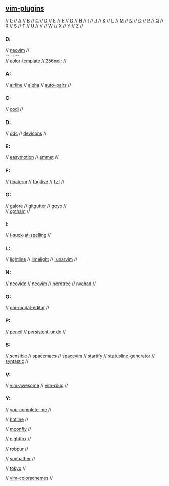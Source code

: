 ## [vim-plugins](https://github.com/topics/vim)

// [0](#0) // [A](#a) // [B](#b) // [C](#c) // [D](#d) // [E](#e) // [F](#f) // [G](#g)
// [H](#h) // [I](#i) // [J](#j) // [K](#k) // [L](#l) // [M](#m) // [N](#n) // [O](#o)
// [P](#p) // [Q](#q) // [R](#r) // [S](#s) // [T](#t) // [U](#u) // [V](#v) // [W](#w)
// [X](#x) // [Y](#y) // [Z](#z) //

### 0:
// [neovim](https://github.com/topics/neovim)
//  
--++--  
// [color-template](https://github.com/lifepillar/vim-colortemplate)
// [256noir](https://github.com/andreasvc/vim-256noir)
//

### A:
// [airline](https://github.com/vim-airline/vim-airline)
// [alpha](https://github.com/goolord/alpha-nvim)
// [auto-pairs](https://github.com/jiangmiao/auto-pairs)
//

### C:
// [codi](https://github.com/metakirby5/codi.vim)
//

### D:
// [ddc](https://github.com/Shougo/ddc.vim)
// [devicons](https://github.com/ryanoasis/vim-devicons)
//

### E:
// [easymotion](https://github.com/easymotion/vim-easymotion)
// [emmet](https://github.com/mattn/emmet-vim)
//

### F:
// [floaterm](https://github.com/voldikss/vim-floaterm)
// [fugitive](https://github.com/tpope/vim-fugitive)
// [fzf](https://github.com/junegunn/fzf.vim)
//

### G:
// [galore](https://github.com/mhinz/vim-galore)
// [gitgutter](https://github.com/airblade/vim-gitgutter)
// [goyo](https://github.com/junegunn/goyo.vim)
//  
// [gotham](https://github.com/whatyouhide/vim-gotham)
//

### I:
// [i-suck-at-spelling](https://github.com/Pocco81/ISuckAtSpelling.nvim)
//

### L:
// [lightline](https://github.com/itchyny/lightline.vim)
// [limelight](https://github.com/junegunn/limelight.vim)
// [lunarvim](https://github.com/LunarVim/LunarVim)
//

### N:
// [neovide](https://github.com/Kethku/neovide)
// [neovim](https://github.com/neovim/neovim)
// [nerdtree](https://github.com/preservim/nerdtree)
// [nvchad](https://github.com/NvChad/NvChad)
//

### O:
// [oni-modal-editor](https://github.com/onivim/oni)
//

### P:
// [pencil](https://github.com/preservim/vim-pencil)
// [persistent-undo](https://jovicailic.org/2017/04/vim-persistent-undo/)
//

### S:
// [sensible](https://github.com/tpope/vim-sensible)
// [spacemacs](https://www.spacemacs.org/)
// [spacevim](https://spacevim.org/)
// [startify](https://github.com/mhinz/vim-startify)
// [statusline-generator](https://www.tdaly.co.uk/projects/vim-statusline-generator/)
// [syntastic](https://github.com/vim-syntastic/syntastic)
//

### V:
// [vim-awesome](https://vimawesome.com/)
// [vim-plug](https://github.com/junegunn/vim-plug)
//

### Y:
// [you-complete-me](https://github.com/ycm-core/YouCompleteMe)
//


// [hotline](https://github.com/ronwoch/hotline-vim)
//

// [moonfly](https://github.com/bluz71/vim-moonfly-colors)
//

// [nightfox](https://github.com/EdenEast/nightfox.nvim)
//

// [robpur](https://github.com/skurob/robpur-vim)
//

// [sunbather](https://github.com/nikolvs/vim-sunbather)
//

// [tokyo](https://github.com/folke/tokyonight.nvim)
//

// [vim-colorschemes](https://vimcolorschemes.com/)
//

